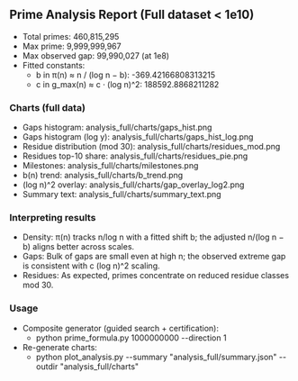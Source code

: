 ## Prime Analysis Report (Full dataset < 1e10)

- Total primes: 460,815,295
- Max prime: 9,999,999,967
- Max observed gap: 99,990,027 (at 1e8)
- Fitted constants:
  - b in π(n) ≈ n / (log n − b): -369.42166808313215
  - c in g_max(n) ≈ c · (log n)^2: 188592.8868211282

### Charts (full data)
- Gaps histogram: analysis_full/charts/gaps_hist.png
- Gaps histogram (log y): analysis_full/charts/gaps_hist_log.png
- Residue distribution (mod 30): analysis_full/charts/residues_mod.png
- Residues top-10 share: analysis_full/charts/residues_pie.png
- Milestones: analysis_full/charts/milestones.png
- b(n) trend: analysis_full/charts/b_trend.png
- (log n)^2 overlay: analysis_full/charts/gap_overlay_log2.png
- Summary text: analysis_full/charts/summary_text.png

### Interpreting results
- Density: π(n) tracks n/log n with a fitted shift b; the adjusted n/(log n − b) aligns better across scales.
- Gaps: Bulk of gaps are small even at high n; the observed extreme gap is consistent with c (log n)^2 scaling.
- Residues: As expected, primes concentrate on reduced residue classes mod 30.

### Usage
- Composite generator (guided search + certification):
  - python prime_formula.py 1000000000 --direction 1
- Re-generate charts:
  - python plot_analysis.py --summary "analysis_full/summary.json" --outdir "analysis_full/charts"
